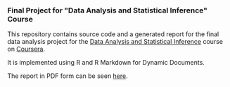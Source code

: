 ### Final Project for "Data Analysis and Statistical Inference" Course

This repository contains source code and a generated report for the final data analysis project for the [Data Analysis and Statistical Inference](https://www.coursera.org/course/statistics) course on [Coursera](https://www.coursera.org).

It is implemented using R and R Markdown for Dynamic Documents.

The report in PDF form can be seen [here](report.pdf).
